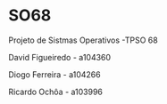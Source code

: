 # SO68

Projeto de Sistmas Operativos -TPSO 68


David Figueiredo - a104360

Diogo Ferreira - a104266

Ricardo Ochôa - a103996
